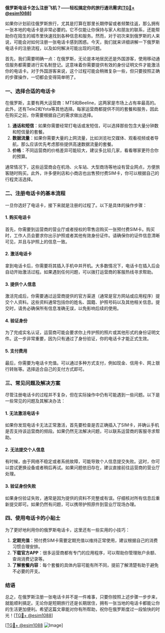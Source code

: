 **俄罗斯电话卡怎么注册飞机？——轻松搞定你的旅行通讯需求[[TG💪+ @esim1088](https://t.me/s/esim1088)]**

如果你计划前往俄罗斯旅行，尤其是打算在那里长期停留或者频繁往返，那么拥有一张本地的电话卡是非常必要的。它不仅能让你保持与家人和朋友的联系，还能帮助你在陌生的城市里快速找到各种信息和服务。然而，对于初次来到俄罗斯的人来说，可能会对如何注册一张电话卡感到困惑。今天，我们就来详细讲解一下俄罗斯电话卡的注册流程，以及如何解决可能出现的问题。

首先，我们需要明确一点：在俄罗斯，无论是本地居民还是外国游客，使用移动通信服务都需要进行实名制登记。这意味着你需要提供有效的身份证明文件才能激活你的电话卡。对于外国游客来说，这个过程可能会稍微复杂一些，但只要按照正确的步骤操作，一切都会变得简单明了。

### 一、选择合适的电话卡

在俄罗斯，主要有两大运营商：MTS和Beeline，这两家是市场上占有率最高的。此外，还有Tele2和Yota等其他选择。每家运营商都提供不同的套餐和服务，因此在购买之前，你需要根据自己的需求做出选择。

1. **通话和短信**：如果你需要经常打电话或发短信，可以选择那些包含大量分钟数和短信量的套餐。
2. **数据流量**：如果你需要大量的上网流量，比如浏览社交媒体、观看视频或者导航，那么应该优先考虑那些提供高速数据流量的套餐。
3. **价格**：不同运营商的价格差异可能较大，建议多比较几家，看看哪家更符合你的预算。

通常情况下，这些运营商会在机场、火车站、大型商场等地设有营业网点，方便旅客随时购买。此外，许多便利店和小商店也出售预付费SIM卡，你可以根据自己的行程灵活选择。

### 二、注册电话卡的基本流程

一旦你选好了电话卡，接下来就是注册的过程了。以下是具体的操作步骤：

#### 1. 购买电话卡

首先，你需要到运营商的营业厅或者授权的零售店购买一张预付费SIM卡。购买时，工作人员会要求你出示护照或者其他有效身份证件。请确保你的证件信息清晰可见，并且与护照上的信息一致。

#### 2. 激活电话卡

拿到电话卡后，你需要将其插入手机中并开机。大多数情况下，电话卡在插入后会自动开始激活过程。如果遇到任何问题，可以拨打运营商的客服热线寻求帮助。

#### 3. 提供个人信息

激活完成后，你需要通过运营商提供的官方渠道（通常是官方网站或应用程序）提交个人资料。这些资料通常包括你的姓名、国籍、护照号码以及其他相关信息。提交时，请务必确保所有信息准确无误，以免影响后续的使用。

#### 4. 验证身份

为了完成实名认证，运营商可能会要求你上传护照的照片或其他形式的身份证明文件。这一步非常重要，因为只有通过了身份验证，你的电话卡才能正式生效。

#### 5. 支付费用

最后，你需要为电话卡充值。可以通过多种方式支付，例如现金、信用卡、网上银行转账等。选择适合自己的支付方式即可。

### 三、常见问题及解决方案

尽管注册电话卡的过程并不复杂，但在实际操作中仍有可能遇到一些问题。以下是一些常见的问题及其解决办法：

#### 1. 无法激活电话卡

如果你发现电话卡无法正常激活，首先要检查是否正确插入了SIM卡，并确认手机是否支持该运营商的频段。如果仍然无法解决问题，可以联系运营商的客服寻求帮助。

#### 2. 无法提交个人信息

有时候，由于网络不稳定或者系统故障，可能导致个人信息提交失败。这时，你可以尝试更换设备或者稍后再试。如果问题依旧存在，建议直接前往运营商的营业厅处理。

#### 3. 验证身份失败

如果身份验证失败，通常是因为提供的资料不完整或有误。仔细核对所有信息后重新提交即可。如果仍然有问题，可以携带护照原件到营业厅现场办理。

### 四、使用电话卡的小贴士

为了更好地利用你的俄罗斯电话卡，这里还有一些实用的小技巧：

1. **定期充值**：预付费SIM卡需要定期充值以维持正常使用，建议根据自己的消费习惯合理安排。
2. **下载官方APP**：很多运营商都有专门的应用程序，可以帮助你管理账户余额、查询消费记录等。
3. **了解套餐内容**：每个套餐的具体内容可能有所不同，提前了解清楚有助于避免不必要的开支。

### 结语

总之，在俄罗斯注册一张电话卡并不是一件难事，只要你按照上述步骤一步步来，就能顺利搞定。无论你是短期旅行还是长期居住，拥有一张当地的电话卡都能让你的生活更加便利。希望这篇文章能对你有所帮助，祝你在俄罗斯度过一段愉快的时光！[[TG💪+ @esim1088](https://t.me/s/esim1088)]

[[TG💪+ @esim1088](https://t.me/s/esim1088) ![Image](https://i.postimg.cc/4NQfJmqS/Snipaste-2025-05-13-00-14-12.png)]